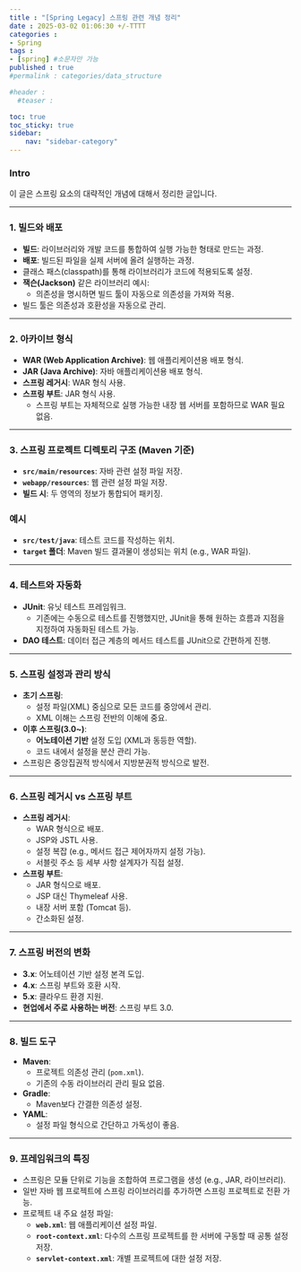 ```yaml
---
title : "[Spring Legacy] 스프링 관련 개념 정리"
date : 2025-03-02 01:06:30 +/-TTTT
categories : 
- Spring
tags : 
- [spring] #소문자만 가능
published : true
#permalink : categories/data_structure

#header :
  #teaser : 

toc: true
toc_sticky: true
sidebar:
    nav: "sidebar-category"
---
```


### Intro
이 글은 스프링 요소의 대략적인 개념에 대해서 정리한 글입니다.

---

### 1. 빌드와 배포
- **빌드**: 라이브러리와 개발 코드를 통합하여 실행 가능한 형태로 만드는 과정.
- **배포**: 빌드된 파일을 실제 서버에 올려 실행하는 과정.
- 클래스 패스(classpath)를 통해 라이브러리가 코드에 적용되도록 설정.
- **잭슨(Jackson)** 같은 라이브러리 예시:
  - 의존성을 명시하면 빌드 툴이 자동으로 의존성을 가져와 적용.
- 빌드 툴은 의존성과 호환성을 자동으로 관리.

---

### 2. 아카이브 형식
- **WAR (Web Application Archive)**: 웹 애플리케이션용 배포 형식.
- **JAR (Java Archive)**: 자바 애플리케이션용 배포 형식.
- **스프링 레거시**: WAR 형식 사용.
- **스프링 부트**: JAR 형식 사용.
  - 스프링 부트는 자체적으로 실행 가능한 내장 웹 서버를 포함하므로 WAR 필요 없음.

---

### 3. 스프링 프로젝트 디렉토리 구조 (Maven 기준)
- **`src/main/resources`**: 자바 관련 설정 파일 저장.
- **`webapp/resources`**: 웹 관련 설정 파일 저장.
- **빌드 시**: 두 영역의 정보가 통합되어 패키징.

### 예시
- **`src/test/java`**: 테스트 코드를 작성하는 위치.
- **`target` 폴더**: Maven 빌드 결과물이 생성되는 위치 (e.g., WAR 파일).

---

### 4. 테스트와 자동화
- **JUnit**: 유닛 테스트 프레임워크.
  - 기존에는 수동으로 테스트를 진행했지만, JUnit을 통해 원하는 흐름과 지점을 지정하여 자동화된 테스트 가능.
- **DAO 테스트**: 데이터 접근 계층의 메서드 테스트를 JUnit으로 간편하게 진행.

---

### 5. 스프링 설정과 관리 방식
- **초기 스프링**:
  - 설정 파일(XML) 중심으로 모든 코드를 중앙에서 관리.
  - XML 이해는 스프링 전반의 이해에 중요.
- **이후 스프링(3.0~)**:
  - **어노테이션 기반** 설정 도입 (XML과 동등한 역할).
  - 코드 내에서 설정을 분산 관리 가능.
- 스프링은 중앙집권적 방식에서 지방분권적 방식으로 발전.

---

### 6. 스프링 레거시 vs 스프링 부트
- **스프링 레거시**:
  - WAR 형식으로 배포.
  - JSP와 JSTL 사용.
  - 설정 복잡 (e.g., 메서드 접근 제어자까지 설정 가능).
  - 서블릿 주소 등 세부 사항 설계자가 직접 설정.
- **스프링 부트**:
  - JAR 형식으로 배포.
  - JSP 대신 Thymeleaf 사용.
  - 내장 서버 포함 (Tomcat 등).
  - 간소화된 설정.

---

### 7. 스프링 버전의 변화
- **3.x**: 어노테이션 기반 설정 본격 도입.
- **4.x**: 스프링 부트와 호환 시작.
- **5.x**: 클라우드 환경 지원.
- **현업에서 주로 사용하는 버전**: 스프링 부트 3.0.

---

### 8. 빌드 도구
- **Maven**:
  - 프로젝트 의존성 관리 (`pom.xml`).
  - 기존의 수동 라이브러리 관리 필요 없음.
- **Gradle**:
  - Maven보다 간결한 의존성 설정.
- **YAML**:
  - 설정 파일 형식으로 간단하고 가독성이 좋음.

---

### 9. 프레임워크의 특징
- 스프링은 모듈 단위로 기능을 조합하여 프로그램을 생성 (e.g., JAR, 라이브러리).
- 일반 자바 웹 프로젝트에 스프링 라이브러리를 추가하면 스프링 프로젝트로 전환 가능.
- 프로젝트 내 주요 설정 파일:
  - **`web.xml`**: 웹 애플리케이션 설정 파일.
  - **`root-context.xml`**: 다수의 스프링 프로젝트를 한 서버에 구동할 때 공통 설정 저장.
  - **`servlet-context.xml`**: 개별 프로젝트에 대한 설정 저장.


